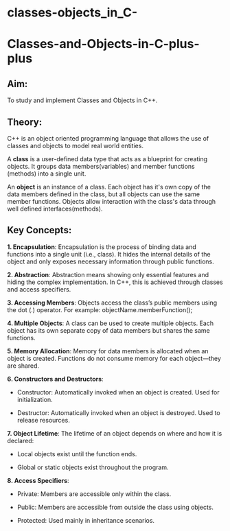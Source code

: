 # classes-objects_in_C-
# Classes-and-Objects-in-C-plus-plus

## Aim:

To study and implement Classes and Objects in C++.

## Theory:

C++ is an object oriented programming language that allows the use of classes and objects to model real world entities.

A **class** is a user-defined data type that acts as a blueprint for creating objects. It groups data members(variables) and member functions (methods) into a single unit.

An **object** is an instance of a class. Each object has it's own copy of the data members defined in the class, but all objects can use the same member functions. Objects allow interaction with the class's data through well defined interfaces(methods).

## Key Concepts:

**1. Encapsulation**:
Encapsulation is the process of binding data and functions into a single unit (i.e., class). It hides the internal details of the object and only exposes necessary information through public functions.

**2. Abstraction**:
Abstraction means showing only essential features and hiding the complex implementation. In C++, this is achieved through classes and access specifiers.

**3. Accessing Members**:
Objects access the class’s public members using the dot (.) operator. For example:
objectName.memberFunction();

**4. Multiple Objects**:
A class can be used to create multiple objects. Each object has its own separate copy of data members but shares the same functions.

**5. Memory Allocation**:
Memory for data members is allocated when an object is created. Functions do not consume memory for each object—they are shared.

**6. Constructors and Destructors**:

- Constructor: Automatically invoked when an object is created. Used for initialization.

- Destructor: Automatically invoked when an object is destroyed. Used to release resources.

**7. Object Lifetime**:
The lifetime of an object depends on where and how it is declared:

- Local objects exist until the function ends.

- Global or static objects exist throughout the program.

**8. Access Specifiers**:

- Private: Members are accessible only within the class.

- Public: Members are accessible from outside the class using objects.

- Protected: Used mainly in inheritance scenarios.
